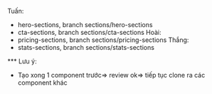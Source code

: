 Tuấn:
- hero-sections, branch sections/hero-sections
- cta-sections, branch sections/cta-sections
Hoài:
- pricing-sections, branch sections/pricing-sections
Thắng:
- stats-sections, branch sections/stats-sections

*** Lưu ý: 
- Tạo xong 1 component trước=> review ok=> tiếp tục clone ra các component khác